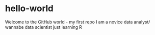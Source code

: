 # hello-world
Welcome to the GitHub world - my first repo
I am a novice data analyst/ wannabe data scientist just learning R 
